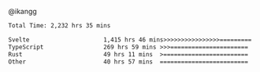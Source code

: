 @ikangg
<!--START_SECTION:waka-->

```txt
Total Time: 2,232 hrs 35 mins

Svelte                     1,415 hrs 46 mins>>>>>>>>>>>>>>>>=========   62.27 %
TypeScript                 269 hrs 59 mins >>>======================   11.88 %
Rust                       49 hrs 11 mins  >========================   02.16 %
Other                      40 hrs 57 mins  =========================   01.80 %
```

<!--END_SECTION:waka-->
